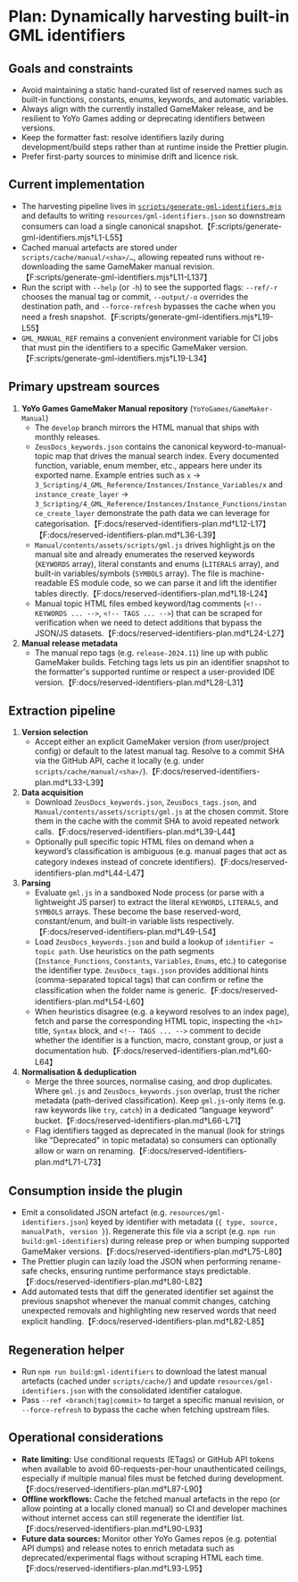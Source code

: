# Plan: Dynamically harvesting built-in GML identifiers

## Goals and constraints
- Avoid maintaining a static hand-curated list of reserved names such as built-in functions, constants, enums, keywords, and automatic variables.
- Always align with the currently installed GameMaker release, and be resilient to YoYo Games adding or deprecating identifiers between versions.
- Keep the formatter fast: resolve identifiers lazily during development/build steps rather than at runtime inside the Prettier plugin.
- Prefer first-party sources to minimise drift and licence risk.

## Current implementation
- The harvesting pipeline lives in [`scripts/generate-gml-identifiers.mjs`](../scripts/generate-gml-identifiers.mjs) and defaults to writing `resources/gml-identifiers.json` so downstream consumers can load a single canonical snapshot.【F:scripts/generate-gml-identifiers.mjs†L1-L55】
- Cached manual artefacts are stored under `scripts/cache/manual/<sha>/…`, allowing repeated runs without re-downloading the same GameMaker manual revision.【F:scripts/generate-gml-identifiers.mjs†L11-L137】
- Run the script with `--help` (or `-h`) to see the supported flags: `--ref/-r` chooses the manual tag or commit, `--output/-o` overrides the destination path, and `--force-refresh` bypasses the cache when you need a fresh snapshot.【F:scripts/generate-gml-identifiers.mjs†L19-L55】
- `GML_MANUAL_REF` remains a convenient environment variable for CI jobs that must pin the identifiers to a specific GameMaker version.【F:scripts/generate-gml-identifiers.mjs†L19-L34】

## Primary upstream sources
1. **YoYo Games GameMaker Manual repository** (`YoYoGames/GameMaker-Manual`)
   - The `develop` branch mirrors the HTML manual that ships with monthly releases.
   - `ZeusDocs_keywords.json` contains the canonical keyword-to-manual-topic map that drives the manual search index. Every documented function, variable, enum member, etc., appears here under its exported name. Example entries such as `x` → `3_Scripting/4_GML_Reference/Instances/Instance_Variables/x` and `instance_create_layer` → `3_Scripting/4_GML_Reference/Instances/Instance_Functions/instance_create_layer` demonstrate the path data we can leverage for categorisation.【F:docs/reserved-identifiers-plan.md†L12-L17】【F:docs/reserved-identifiers-plan.md†L36-L39】
   - `Manual/contents/assets/scripts/gml.js` drives highlight.js on the manual site and already enumerates the reserved keywords (`KEYWORDS` array), literal constants and enums (`LITERALS` array), and built-in variables/symbols (`SYMBOLS` array). The file is machine-readable ES module code, so we can parse it and lift the identifier tables directly.【F:docs/reserved-identifiers-plan.md†L18-L24】
   - Manual topic HTML files embed keyword/tag comments (`<!-- KEYWORDS ... -->`, `<!-- TAGS ... -->`) that can be scraped for verification when we need to detect additions that bypass the JSON/JS datasets.【F:docs/reserved-identifiers-plan.md†L24-L27】
2. **Manual release metadata**
   - The manual repo tags (e.g. `release-2024.11`) line up with public GameMaker builds. Fetching tags lets us pin an identifier snapshot to the formatter's supported runtime or respect a user-provided IDE version.【F:docs/reserved-identifiers-plan.md†L28-L31】

## Extraction pipeline
1. **Version selection**
   - Accept either an explicit GameMaker version (from user/project config) or default to the latest manual tag. Resolve to a commit SHA via the GitHub API, cache it locally (e.g. under `scripts/cache/manual/<sha>/`).【F:docs/reserved-identifiers-plan.md†L33-L39】
2. **Data acquisition**
   - Download `ZeusDocs_keywords.json`, `ZeusDocs_tags.json`, and `Manual/contents/assets/scripts/gml.js` at the chosen commit. Store them in the cache with the commit SHA to avoid repeated network calls.【F:docs/reserved-identifiers-plan.md†L39-L44】
   - Optionally pull specific topic HTML files on demand when a keyword’s classification is ambiguous (e.g. manual pages that act as category indexes instead of concrete identifiers).【F:docs/reserved-identifiers-plan.md†L44-L47】
3. **Parsing**
   - Evaluate `gml.js` in a sandboxed Node process (or parse with a lightweight JS parser) to extract the literal `KEYWORDS`, `LITERALS`, and `SYMBOLS` arrays. These become the base reserved-word, constant/enum, and built-in variable lists respectively.【F:docs/reserved-identifiers-plan.md†L49-L54】
   - Load `ZeusDocs_keywords.json` and build a lookup of `identifier → topic path`. Use heuristics on the path segments (`Instance_Functions`, `Constants`, `Variables`, `Enums`, etc.) to categorise the identifier type. `ZeusDocs_tags.json` provides additional hints (comma-separated topical tags) that can confirm or refine the classification when the folder name is generic.【F:docs/reserved-identifiers-plan.md†L54-L60】
   - When heuristics disagree (e.g. a keyword resolves to an index page), fetch and parse the corresponding HTML topic, inspecting the `<h1>` title, `Syntax` block, and `<!-- TAGS ... -->` comment to decide whether the identifier is a function, macro, constant group, or just a documentation hub.【F:docs/reserved-identifiers-plan.md†L60-L64】
4. **Normalisation & deduplication**
   - Merge the three sources, normalise casing, and drop duplicates. Where `gml.js` and `ZeusDocs_keywords.json` overlap, trust the richer metadata (path-derived classification). Keep `gml.js`-only items (e.g. raw keywords like `try`, `catch`) in a dedicated “language keyword” bucket.【F:docs/reserved-identifiers-plan.md†L66-L71】
   - Flag identifiers tagged as deprecated in the manual (look for strings like "Deprecated" in topic metadata) so consumers can optionally allow or warn on renaming.【F:docs/reserved-identifiers-plan.md†L71-L73】

## Consumption inside the plugin
- Emit a consolidated JSON artefact (e.g. `resources/gml-identifiers.json`) keyed by identifier with metadata (`{ type, source, manualPath, version }`). Regenerate this file via a script (e.g. `npm run build:gml-identifiers`) during release prep or when bumping supported GameMaker versions.【F:docs/reserved-identifiers-plan.md†L75-L80】
- The Prettier plugin can lazily load the JSON when performing rename-safe checks, ensuring runtime performance stays predictable.【F:docs/reserved-identifiers-plan.md†L80-L82】
- Add automated tests that diff the generated identifier set against the previous snapshot whenever the manual commit changes, catching unexpected removals and highlighting new reserved words that need explicit handling.【F:docs/reserved-identifiers-plan.md†L82-L85】

## Regeneration helper
- Run `npm run build:gml-identifiers` to download the latest manual artefacts (cached under `scripts/cache/`) and update `resources/gml-identifiers.json` with the consolidated identifier catalogue.
- Pass `--ref <branch|tag|commit>` to target a specific manual revision, or `--force-refresh` to bypass the cache when fetching upstream files.

## Operational considerations
- **Rate limiting:** Use conditional requests (ETags) or GitHub API tokens when available to avoid 60-requests-per-hour unauthenticated ceilings, especially if multiple manual files must be fetched during development.【F:docs/reserved-identifiers-plan.md†L87-L90】
- **Offline workflows:** Cache the fetched manual artefacts in the repo (or allow pointing at a locally cloned manual) so CI and developer machines without internet access can still regenerate the identifier list.【F:docs/reserved-identifiers-plan.md†L90-L93】
- **Future data sources:** Monitor other YoYo Games repos (e.g. potential API dumps) and release notes to enrich metadata such as deprecated/experimental flags without scraping HTML each time.【F:docs/reserved-identifiers-plan.md†L93-L95】
